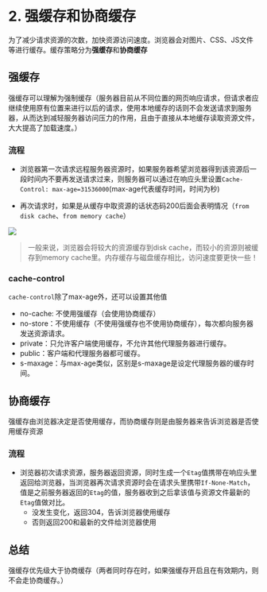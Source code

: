 # 2. 强缓存和协商缓存

为了减少请求资源的次数，加快资源访问速度。浏览器会对图片、CSS、JS文件等进行缓存。缓存策略分为**强缓存**和**协商缓存**

## 强缓存

强缓存可以理解为强制缓存（服务器目前从不同位置的网页响应请求，但请求者应继续使用原有位置来进行以后的请求，使用本地缓存的话则不会发送请求到服务器，从而达到减轻服务器访问压力的作用，且由于直接从本地缓存读取资源文件，大大提高了加载速度。）

### 流程

- 浏览器第一次请求远程服务器资源时，如果服务器希望浏览器得到该资源后一段时间内不要再发送请求过来，则服务器可以通过在响应头里设置```Cache-Control: max-age=31536000```(max-age代表缓存时间，时间为秒)

- 再次请求时，如果是从缓存中取资源的话状态码200后面会表明情况（```from disk cache```、```from memory cache```）
<img src='https://p9-juejin.byteimg.com/tos-cn-i-k3u1fbpfcp/5a496f3c85ad4a19b541a9d3d9651220~tplv-k3u1fbpfcp-jj-mark:3024:0:0:0:q75.awebp'/>

> 一般来说，浏览器会将较大的资源缓存到disk cache，而较小的资源则被缓存到memory cache里。内存缓存与磁盘缓存相比，访问速度要更快一些！

### cache-control

```cache-control```除了max-age外，还可以设置其他值

- no-cache: 不使用强缓存（会使用协商缓存）
- no-store：不使用缓存（不使用强缓存也不使用协商缓存），每次都向服务器发送资源请求。
- private：只允许客户端使用缓存，不允许其他代理服务器进行缓存。
- public：客户端和代理服务器都可缓存。
- s-maxage：与max-age类似，区别是s-maxage是设定代理服务器的缓存时间。

## 协商缓存

强缓存由浏览器决定是否使用缓存，而协商缓存则是由服务器来告诉浏览器是否使用缓存资源

### 流程

- 浏览器初次请求资源，服务器返回资源，同时生成一个```Etag```值携带在响应头里返回给浏览器，当浏览器再次请求资源时会在请求头里携带```If-None-Match```，值是之前服务器返回的```Etag```的值，服务器收到之后拿该值与资源文件最新的```Etag```值做对比。
  - 没发生变化，返回304，告诉浏览器使用缓存
  - 否则返回200和最新的文件给浏览器使用

## 总结

强缓存优先级大于协商缓存（两者同时存在时，如果强缓存开启且在有效期内，则不会走协商缓存。）
